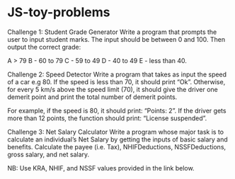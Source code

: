 # JS-toy-problems
Challenge 1: Student Grade Generator
Write a program that prompts the user to input student marks. The input should be between 0 and 100. Then output the correct grade:

A > 79
B - 60 to 79
C - 59 to 49
D - 40 to 49
E - less than 40.

Challenge 2: Speed Detector
Write a program that takes as input the speed of a car e.g 80. If the speed is less than 70, it should print “Ok”. Otherwise, for every 5 km/s above the speed limit (70), it should give the driver one demerit point and print the total number of demerit points.

For example, if the speed is 80, it should print: “Points: 2”. If the driver gets more than 12 points, the function should print: “License suspended”.

Challenge 3: Net Salary Calculator
Write a program whose major task is to calculate an individual’s Net Salary by getting the inputs of basic salary and benefits. Calculate the payee (i.e. Tax), NHIFDeductions, NSSFDeductions, gross salary, and net salary.

NB: Use KRA, NHIF, and NSSF values provided in the link below.
